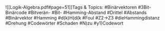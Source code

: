 
![[Logik-Algebra.pdf#page=51]]Tags & Topics:
   #Binärvektoren
   #3Bit-Binärcode
   #Bitverän-
   #Bit-
   #Hamming-Abstand
   #Drittel
   #Abstands
   #Binärvektor
   #Hamming
   #d(k)H(d(k
   #Foul
   #Z2→Z3
   #dieHammingdistanz
   #Drehung
   #Codewörter
   #Schaden
   #N)zu
   #y1)Codewort